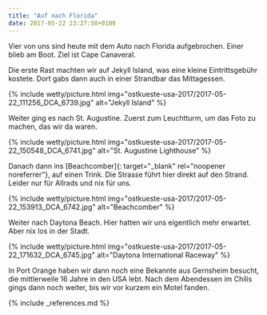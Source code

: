```yaml
---
title: "Auf nach Florida"
date: 2017-05-22 23:27:58+0100
---
```

Vier von uns sind heute mit dem Auto nach Florida aufgebrochen. Einer blieb am Boot. Ziel ist Cape Canaveral.

Die erste Rast machten wir auf Jekyll Island, was eine kleine Eintrittsgebühr kostete. Dort gabs dann auch in einer Strandbar das Mittagessen.

{% include wetty/picture.html img="ostkueste-usa-2017/2017-05-22_111256_DCA_6739.jpg" alt="Jekyll Island" %}

Weiter ging es nach St. Augustine. Zuerst zum Leuchtturm, um das Foto zu machen, das wir da waren. 

{% include wetty/picture.html img="ostkueste-usa-2017/2017-05-22_150548_DCA_6741.jpg" alt="St. Augustine Lighthouse" %}

Danach dann ins [Beachcomber]{: target="_blank" rel="noopener noreferrer"}, auf einen Trink. Die Strasse führt hier direkt auf den Strand. Leider nur für Allrads und nix für uns.

{% include wetty/picture.html img="ostkueste-usa-2017/2017-05-22_153913_DCA_6742.jpg" alt="Beachcomber" %}

Weiter nach Daytona Beach. Hier hatten wir uns eigentlich mehr erwartet. Aber nix los in der Stadt.

{% include wetty/picture.html img="ostkueste-usa-2017/2017-05-22_171632_DCA_6745.jpg" alt="Daytona International Raceway" %}

In Port Orange haben wir dann noch eine Bekannte aus Gernsheim besucht, die mittlerweile 16 Jahre in den USA lebt. Nach dem Abendessen im Chilis gings dann noch weiter, bis wir vor kurzem ein Motel fanden.

{% include _references.md %}